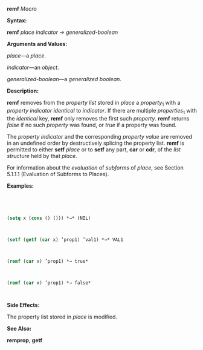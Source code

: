 **remf** *Macro* 



**Syntax:** 



**remf** *place indicator → generalized-boolean* 



**Arguments and Values:** 



*place*—a *place*. 



*indicator*—an *object*. 



*generalized-boolean*—a *generalized boolean*. 



**Description:** 



**remf** removes from the *property list* stored in *place* a *property*<sub>1</sub> with a *property indicator identical* to *indicator*. If there are multiple *properties*<sub>1</sub> with the *identical* key, **remf** only removes the first such *property*. **remf** returns *false* if no such *property* was found, or *true* if a property was found. 



The *property indicator* and the corresponding *property value* are removed in an undefined order by destructively splicing the property list. **remf** is permitted to either **setf** *place* or to **setf** any part, **car** or **cdr**, of the *list structure* held by that *place*. 



For information about the *evaluation* of *subforms* of *place*, see Section 5.1.1.1 (Evaluation of Subforms to Places). 







 



 



**Examples:**
```lisp
 



(setq x (cons () ())) *→* (NIL) 



(setf (getf (car x) ’prop1) ’val1) *→* VAL1 



(remf (car x) ’prop1) *→ true* 



(remf (car x) ’prop1) *→ false* 




```
**Side Effects:** 



The property list stored in *place* is modified. 



**See Also:** 



**remprop**, **getf** 



